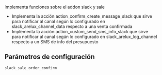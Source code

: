 Implementa funciones sobre el addon slack y sale

- Implementa la acción action_confirm_create_message_slack que sirve para notificar al canal según lo configurado en slack_arelux_channel_data respecto a una venta confirmada 
- Implementa la acción action_custom_send_sms_info_slack que sirve para notificar al canal según lo configurado en slack_arelux_log_channel respecto a un SMS de info del presupuesto

## Parámetros de configuración
```
slack_sale_order_confirm
``` 
